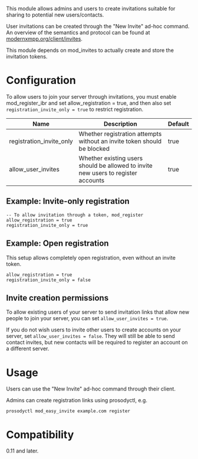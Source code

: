 
This module allows admins and users to create invitations suitable for sharing
to potential new users/contacts.

User invitations can be created through the "New Invite" ad-hoc command. An overview
of the semantics and protocol can be found at [modernxmpp.org/client/invites](https://docs.modernxmpp.org/client/invites/).

This module depends on mod_invites to actually create and store the invitation tokens.

# Configuration

To allow users to join your server through invitations, you must
enable mod_register_ibr and set allow_registration = true, and then
also set `registration_invite_only = true` to restrict registration.

| Name                     | Description                                                                       | Default |
|--------------------------|-----------------------------------------------------------------------------------|---------|
| registration_invite_only | Whether registration attempts without an invite token should be blocked           | true    |
| allow_user_invites       | Whether existing users should be allowed to invite new users to register accounts | true    |

## Example: Invite-only registration
``` {.lua}
-- To allow invitation through a token, mod_register
allow_registration = true
registration_invite_only = true
```

## Example: Open registration

This setup allows completely open registration, even without
an invite token.

``` {.lua}
allow_registration = true
registration_invite_only = false
```

## Invite creation permissions

To allow existing users of your server to send invitation links that
allow new people to join your server, you can set `allow_user_invites = true`.

If you do not wish users to invite other users to create accounts on your
server, set `allow_user_invites = false`. They will still be able to send
contact invites, but new contacts will be required to register an account
on a different server.

# Usage

Users can use the "New Invite" ad-hoc command through their client.

Admins can create registration links using prosodyctl, e.g.

```
prosodyctl mod_easy_invite example.com register
```

# Compatibility

0.11 and later.
